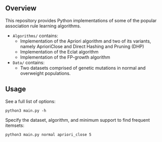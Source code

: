 ## Overview
This repository provides Python implementations of some of the popular association rule learning algorithms.
* `Algorithms/` contains:
    * Implementation of the Apriori algorithm and two of its variants, namely AprioriClose and Direct Hashing and Pruning (DHP)
    * Implementation of the Eclat algorithm
    * Implementation of the FP-growth algorithm
* `Data/` contains:
    * Two datasets comprised of genetic mutations in normal and overweight populations.

## Usage
See a full list of options:
```
python3 main.py -h
```

Specify the dataset, algorithm, and minimum support to find frequent itemsets:
```
python3 main.py normal apriori_close 5 
```